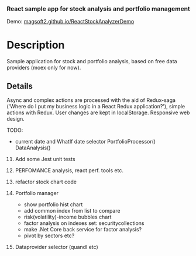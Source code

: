 
### React sample app for stock analysis and portfolio management

Demo: [magsoft2.github.io/ReactStockAnalyzerDemo](https://magsoft2.github.io/ReactStockAnalyzerDemo)

# Description

Sample application for stock and portfolio analysis, based on free data providers (moex only for now).

## Details

Async and complex actions are processed with the aid of Redux-saga ('Where do I put my business logic in a React Redux application?'), 
simple actions with Redux.
User changes are kept in localStorage.
Responsive web design.


TODO:

- current date and WhatIf date selector
 PortfolioProcessor()
 DataAnalysis()
11. Add some Jest unit tests
12. PERFOMANCE analysis, react perf. tools etc.
13. refactor stock chart code

20. Portfolio manager
    - show portfolio hist chart
    - add common index from list to compare
    - risk(volatility)-income bubbles chart
    - factor analysis on indexes set: securitycollections
    - make .Net Core back service for factor analysis?
    - pivot by sectors etc?

101. Dataprovider selector (quandl etc)